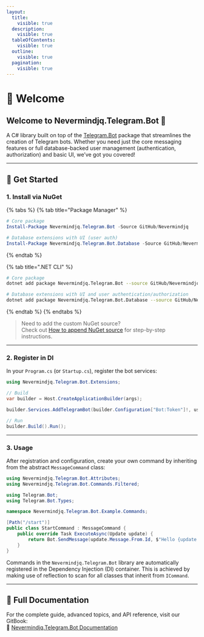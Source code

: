 ```yaml
---
layout:
  title:
    visible: true
  description:
    visible: true
  tableOfContents:
    visible: true
  outline:
    visible: true
  pagination:
    visible: true
---
```


# 👋 Welcome

## Welcome to **Nevermindjq.Telegram.Bot** 👋

A C# library built on top of the [Telegram.Bot](https://github.com/TelegramBots/Telegram.Bot) package that streamlines the creation of Telegram bots. Whether you need just the core messaging features or full database-backed user management (authentication, authorization) and basic UI, we’ve got you covered!

***

## 🚀 Get Started

### 1. Install via NuGet

{% tabs %}
{% tab title="Package Manager" %}
```powershell
# Core package
Install-Package Nevermindjq.Telegram.Bot -Source GitHub/Nevermindjq

# Database extensions with UI (user auth)
Install-Package Nevermindjq.Telegram.Bot.Database -Source GitHub/Nevermindjq
```
{% endtab %}

{% tab title=".NET CLI" %}
```bash
# Core package
dotnet add package Nevermindjq.Telegram.Bot --source GitHub/Nevermindjq

# Database extensions with UI and user authentication/authorization
dotnet add package Nevermindjq.Telegram.Bot.Database --source GitHub/Nevermindjq
```
{% endtab %}
{% endtabs %}

> Need to add the custom NuGet source?\
> Check out [How to append NuGet source](get-started/how-to-add-nuget-source.md) for step-by-step instructions.

***

### 2. Register in DI

In your `Program.cs` (or `Startup.cs`), register the bot services:

```csharp
using Nevermindjq.Telegram.Bot.Extensions;

// Build
var builder = Host.CreateApplicationBuilder(args);

builder.Services.AddTelegramBot(builder.Configuration["Bot:Token"]!, use_caching_user_context: false);

// Run
builder.Build().Run();
```

***

### 3. Usage

After registration and configuration, create your own command by inheriting from the abstract `MessageCommand` class:

```csharp
using Nevermindjq.Telegram.Bot.Attributes;
using Nevermindjq.Telegram.Bot.Commands.Filtered;

using Telegram.Bot;
using Telegram.Bot.Types;

namespace Nevermindjq.Telegram.Bot.Example.Commands;

[Path("/start")]
public class StartCommand : MessageCommand {
	public override Task ExecuteAsync(Update update) {
		return Bot.SendMessage(update.Message.From.Id, $"Hello {update.Message.From.Username}! You send: {update.Message.Text}");
	}
}
```

Commands in the `Nevermindjq.Telegram.Bot` library are automatically registered in the Dependency Injection (DI) container. This is achieved by making use of reflection to scan for all classes that inherit from `ICommand`.

***

## 📖 Full Documentation

For the complete guide, advanced topics, and API reference, visit our GitBook:\
🔗 [Nevermindjq.Telegram.Bot Documentation](https://nevermindjqs-organization.gitbook.io/nevermindjq.telegram.bot/)
